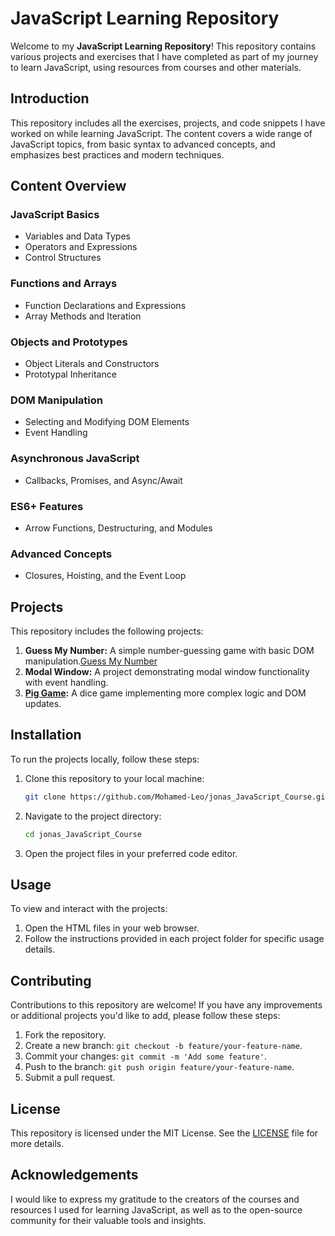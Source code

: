 # JavaScript Learning Repository

Welcome to my **JavaScript Learning Repository**! This repository contains various projects and exercises that I have completed as part of my journey to learn JavaScript, using resources from courses and other materials.

## Introduction

This repository includes all the exercises, projects, and code snippets I have worked on while learning JavaScript. The content covers a wide range of JavaScript topics, from basic syntax to advanced concepts, and emphasizes best practices and modern techniques.

## Content Overview

### JavaScript Basics

- Variables and Data Types
- Operators and Expressions
- Control Structures

### Functions and Arrays

- Function Declarations and Expressions
- Array Methods and Iteration

### Objects and Prototypes

- Object Literals and Constructors
- Prototypal Inheritance

### DOM Manipulation

- Selecting and Modifying DOM Elements
- Event Handling

### Asynchronous JavaScript

- Callbacks, Promises, and Async/Await

### ES6+ Features

- Arrow Functions, Destructuring, and Modules

### Advanced Concepts

- Closures, Hoisting, and the Event Loop

## Projects

This repository includes the following projects:

1. **Guess My Number:** A simple number-guessing game with basic DOM manipulation.[Guess My Number](https://mohamed-leo.github.io/jonas_JavaScript_Course/guess_my_number_game)
2. **Modal Window:** A project demonstrating modal window functionality with event handling.
3. **[Pig Game](https://mohamed-leo.github.io/jonas_JavaScript_Course/pig_game):** A dice game implementing more complex logic and DOM updates.

## Installation

To run the projects locally, follow these steps:

1. Clone this repository to your local machine:

   ```bash
   git clone https://github.com/Mohamed-Leo/jonas_JavaScript_Course.git
   ```

2. Navigate to the project directory:

   ```bash
   cd jonas_JavaScript_Course
   ```

3. Open the project files in your preferred code editor.

## Usage

To view and interact with the projects:

1. Open the HTML files in your web browser.
2. Follow the instructions provided in each project folder for specific usage details.

## Contributing

Contributions to this repository are welcome! If you have any improvements or additional projects you'd like to add, please follow these steps:

1. Fork the repository.
2. Create a new branch: `git checkout -b feature/your-feature-name`.
3. Commit your changes: `git commit -m 'Add some feature'`.
4. Push to the branch: `git push origin feature/your-feature-name`.
5. Submit a pull request.

## License

This repository is licensed under the MIT License. See the [LICENSE](LICENSE) file for more details.

## Acknowledgements

I would like to express my gratitude to the creators of the courses and resources I used for learning JavaScript, as well as to the open-source community for their valuable tools and insights.
